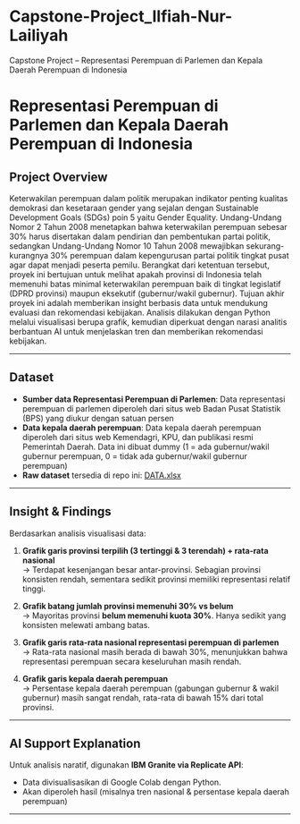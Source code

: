 # Capstone-Project_Ilfiah-Nur-Lailiyah
Capstone Project – Representasi Perempuan di Parlemen dan Kepala Daerah Perempuan di Indonesia

# Representasi Perempuan di Parlemen dan Kepala Daerah Perempuan di Indonesia

## Project Overview
Keterwakilan perempuan dalam politik merupakan indikator penting kualitas demokrasi dan kesetaraan gender yang sejalan dengan Sustainable Development Goals (SDGs) poin 5 yaitu Gender Equality. Undang-Undang Nomor 2 Tahun 2008 menetapkan bahwa keterwakilan perempuan sebesar 30% harus disertakan dalam pendirian dan pembentukan partai politik, sedangkan Undang-Undang Nomor 10 Tahun 2008 mewajibkan sekurang-kurangnya 30% perempuan dalam kepengurusan partai politik tingkat pusat agar dapat menjadi peserta pemilu. Berangkat dari ketentuan tersebut, proyek ini bertujuan untuk melihat apakah provinsi di Indonesia telah memenuhi batas minimal keterwakilan perempuan baik di tingkat legislatif (DPRD provinsi) maupun eksekutif (gubernur/wakil gubernur). Tujuan akhir proyek ini adalah memberikan insight berbasis data untuk mendukung evaluasi dan rekomendasi kebijakan. Analisis dilakukan dengan Python melalui visualisasi berupa grafik, kemudian diperkuat dengan narasi analitis berbantuan AI untuk menjelaskan tren dan memberikan rekomendasi kebijakan.

---

## Dataset
- **Sumber data Representasi Perempuan di Parlemen**: Data representasi perempuan di parlemen diperoleh dari situs web Badan Pusat Statistik (BPS) yang diukur dengan satuan persen 
- **Data kepala daerah perempuan**: Data kepala daerah perempuan diperoleh dari situs web Kemendagri, KPU, dan publikasi resmi Pemerintah Daerah. Data ini dibuat dummy (1 = ada gubernur/wakil gubernur perempuan, 0 = tidak ada gubernur/wakil gubernur perempuan)
- **Raw dataset** tersedia di repo ini: [DATA.xlsx](./DATA.xlsx)

---

## Insight & Findings
Berdasarkan analisis visualisasi data:

1. **Grafik garis provinsi terpilih (3 tertinggi & 3 terendah) + rata-rata nasional**  
   → Terdapat kesenjangan besar antar-provinsi. Sebagian provinsi konsisten rendah, sementara sedikit provinsi memiliki representasi relatif tinggi.  

2. **Grafik batang jumlah provinsi memenuhi 30% vs belum**  
   → Mayoritas provinsi **belum memenuhi kuota 30%**. Hanya sedikit yang konsisten melewati ambang batas.  

3. **Grafik garis rata-rata nasional representasi perempuan di parlemen**  
   → Rata-rata nasional masih berada di bawah 30%, menunjukkan bahwa representasi perempuan secara keseluruhan masih rendah.  

4. **Grafik garis kepala daerah perempuan**  
   → Persentase kepala daerah perempuan (gabungan gubernur & wakil gubernur) masih sangat rendah, rata-rata di bawah 15% dari total provinsi.  

---

## AI Support Explanation
Untuk analisis naratif, digunakan **IBM Granite via Replicate API**:  
- Data divisualisasikan di Google Colab dengan Python.  
- Akan diperoleh hasil (misalnya tren nasional & persentase kepala daerah perempuan)
  

---
